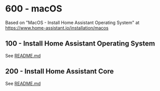 # 600 - macOS

Based on "MacOS - Install Home Assistant Operating System" at https://www.home-assistant.io/installation/macos

## 100 - Install Home Assistant Operating System

See [README.md](./100/README.md)

## 200 - Install Home Assistant Core

See [README.md](./200/README.md)
